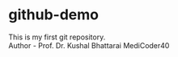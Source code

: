 # github-demo
This is my first git repository.
<br>
Author - Prof. Dr. Kushal Bhattarai MediCoder40
